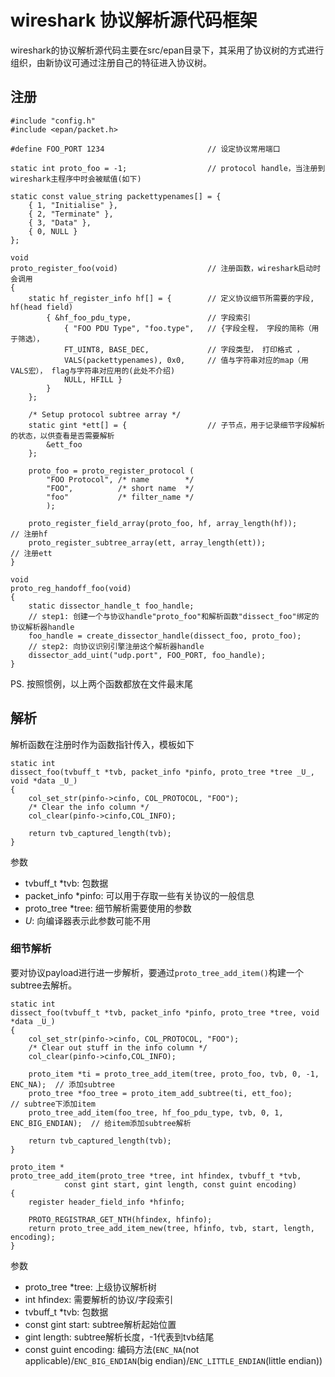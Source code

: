 # wireshark 协议解析源代码框架
wireshark的协议解析源代码主要在src/epan目录下，其采用了协议树的方式进行组织，由新协议可通过注册自己的特征进入协议树。
## 注册
```
#include "config.h"
#include <epan/packet.h>

#define FOO_PORT 1234                       // 设定协议常用端口

static int proto_foo = -1;                  // protocol handle，当注册到wireshark主程序中时会被赋值(如下)

static const value_string packettypenames[] = {
    { 1, "Initialise" },
    { 2, "Terminate" },
    { 3, "Data" },
    { 0, NULL }
};

void
proto_register_foo(void)                    // 注册函数，wireshark启动时会调用
{
    static hf_register_info hf[] = {        // 定义协议细节所需要的字段, hf(head field)
        { &hf_foo_pdu_type,                 // 字段索引
            { "FOO PDU Type", "foo.type",   // {字段全程， 字段的简称（用于筛选），
            FT_UINT8, BASE_DEC,             // 字段类型， 打印格式 ， 
            VALS(packettypenames), 0x0,     // 值与字符串对应的map（用VALS宏）， flag与字符串对应用的(此处不介绍)
            NULL, HFILL }
        }
    };

    /* Setup protocol subtree array */
    static gint *ett[] = {                  // 子节点，用于记录细节字段解析的状态，以供查看是否需要解析
        &ett_foo
    };

    proto_foo = proto_register_protocol (
        "FOO Protocol", /* name        */
        "FOO",          /* short name  */
        "foo"           /* filter_name */
        );

    proto_register_field_array(proto_foo, hf, array_length(hf));        // 注册hf
    proto_register_subtree_array(ett, array_length(ett));               // 注册ett
}
```
```
void
proto_reg_handoff_foo(void)
{
    static dissector_handle_t foo_handle;
    // step1: 创建一个与协议handle"proto_foo"和解析函数"dissect_foo"绑定的协议解析器handle
    foo_handle = create_dissector_handle(dissect_foo, proto_foo);
    // step2: 向协议识别引擎注册这个解析器handle
    dissector_add_uint("udp.port", FOO_PORT, foo_handle);
}
```
PS. 按照惯例，以上两个函数都放在文件最末尾
## 解析
解析函数在注册时作为函数指针传入，模板如下
```
static int
dissect_foo(tvbuff_t *tvb, packet_info *pinfo, proto_tree *tree _U_, void *data _U_)
{
    col_set_str(pinfo->cinfo, COL_PROTOCOL, "FOO");
    /* Clear the info column */
    col_clear(pinfo->cinfo,COL_INFO);

    return tvb_captured_length(tvb);
}
```
参数
- tvbuff_t *tvb: 包数据
- packet_info *pinfo: 可以用于存取一些有关协议的一般信息
- proto_tree *tree: 细节解析需要使用的参数
- _U_: 向编译器表示此参数可能不用

### 细节解析
要对协议payload进行进一步解析，要通过`proto_tree_add_item()`构建一个subtree去解析。
```
static int
dissect_foo(tvbuff_t *tvb, packet_info *pinfo, proto_tree *tree, void *data _U_)
{
    col_set_str(pinfo->cinfo, COL_PROTOCOL, "FOO");
    /* Clear out stuff in the info column */
    col_clear(pinfo->cinfo,COL_INFO);

    proto_item *ti = proto_tree_add_item(tree, proto_foo, tvb, 0, -1, ENC_NA);  // 添加subtree
    proto_tree *foo_tree = proto_item_add_subtree(ti, ett_foo);                 // subtree下添加item
    proto_tree_add_item(foo_tree, hf_foo_pdu_type, tvb, 0, 1, ENC_BIG_ENDIAN);  // 给item添加subtree解析

    return tvb_captured_length(tvb);
}
```
```
proto_item *
proto_tree_add_item(proto_tree *tree, int hfindex, tvbuff_t *tvb,
		    const gint start, gint length, const guint encoding)
{
	register header_field_info *hfinfo;

	PROTO_REGISTRAR_GET_NTH(hfindex, hfinfo);
	return proto_tree_add_item_new(tree, hfinfo, tvb, start, length, encoding);
}
```
参数
- proto_tree *tree: 上级协议解析树
- int hfindex: 需要解析的协议/字段索引
- tvbuff_t *tvb: 包数据
- const gint start: subtree解析起始位置
- gint length: subtree解析长度，-1代表到tvb结尾
- const guint encoding: 编码方法(`ENC_NA`(not applicable)/`ENC_BIG_ENDIAN`(big endian)/`ENC_LITTLE_ENDIAN`(little endian))

